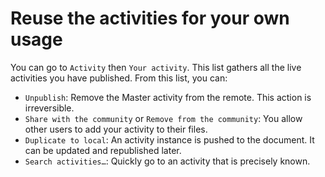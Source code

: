 # Reuse the activities for your own usage

You can go to `Activity` then `Your activity`. This list gathers all the live activities you have published. From this list, you can:

* `Unpublish`: Remove the Master activity from the remote. This action is irreversible.
* `Share with the community` or `Remove from the community`: You allow other users to add your activity to their files.
* `Duplicate to local`: An activity instance is pushed to the document. It can be updated and republished later.
* `Search activities…`: Quickly go to an activity that is precisely known.
